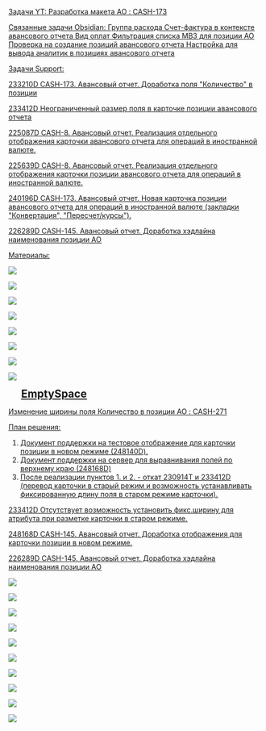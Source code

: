 <u>Задачи YT:<u>
[Разработка макета АО : CASH-173](https://yt.surgutneftegas.ru:4443/issue/CASH-173)

<u>Связанные задачи Obsidian:</u>
[Группа расхода](Группа%20расхода.md)
[Счет-фактура в контексте авансового отчета](Счет-фактура%20в%20контексте%20авансового%20отчета.md)
[Вид оплат](Вид%20оплат.md)
[Фильтрация списка МВЗ для позиции АО](Фильтрация%20списка%20МВЗ%20для%20позиции%20АО.md)
[Проверка на создание позиций авансового отчета](Проверка%20на%20создание%20позиций%20авансового%20отчета.md)
[Настройка для вывода аналитик в позициях авансового отчета](Настройка%20для%20вывода%20аналитик%20в%20позициях%20авансового%20отчета.md)


<u>Задачи Support:<u>
<p>233210D CASH-173. Авансовый отчет. Доработка поля "Количество" в позиции</p>
<p>233412D Неограниченный размер поля в карточке позиции авансового отчета</p>
<p>225087D CASH-8. Авансовый отчет. Реализация отдельного отображения карточки авансового отчета для операций в иностранной валюте.</p>
<p>225639D CASH-8. Авансовый отчет. Реализация отдельного отображения карточки позиции авансового отчета для операций в иностранной валюте.</p>
<p>240196D CASH-173. Авансовый отчет. Новая карточка позиции авансового отчета для операций в иностранной валюте (закладки "Конвертация", "Пересчет/курсы").</p>
<p>226289D CASH-145. Авансовый отчет. Доработка хэдлайна наименования позиции АО</p>

<u>Материалы:<u>

![](Pasted%20image%2020250904110353.png)

![](msedge_UxOrQcGuxj.png)

![](msedge_DuDtv1iHAf.png)

![](Pasted%20image%2020250728135619.png)

![](Pasted%20image%2020250827144759.png)

![](Pasted%20image%2020250908165242.png)

![](Pasted%20image%2020250910175201.png)

![](Pasted%20image%2020250910175657.png)

<div style="margin-left: 5%; font-size: 150%;"><b>EmptySpace</b></div>

[Изменение ширины поля Количество в позиции АО : CASH-271](https://yt.surgutneftegas.ru:4443/issue/CASH-271)

План решения:
1. Документ поддержки на тестовое отображение для карточки позиции в новом режиме (248140D).
2. Документ поддержки на сервер для выравнивания полей по верхнему краю (248168D)
3. После реализации пунктов 1. и 2. - откат 230914T и 233412D (перевод карточки в старый режим и возможность устанавливать фиксированную длину поля в старом режиме карточки).

<p>233412D Отсутствует возможность установить фикс.ширину для атрибута при разметке карточки в старом режиме.</p>
<p>248168D CASH-145. Авансовый отчет. Доработка отображения для карточки позиции в новом режиме.</p>
<p>226289D CASH-145. Авансовый отчет. Доработка хэдлайна наименования позиции АО</p>

![](Pasted%20image%2020251001080959.png)

![](Pasted%20image%2020251001081032.png)

![](Pasted%20image%2020251001081434.png)

![](Pasted%20image%2020251001093638.png)

![](Pasted%20image%2020251008171025.png)

![](Pasted%20image%2020251014161422.png)

![](Pasted%20image%2020251014161758.png)

![](Pasted%20image%2020251014161832.png)

![](Pasted%20image%2020251014161859.png)

![](Pasted%20image%2020251014161339.png)